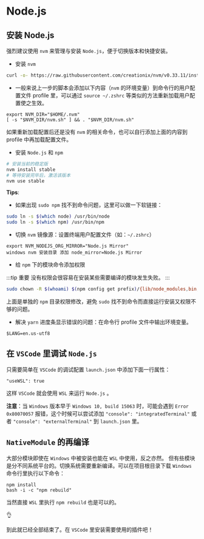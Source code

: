 # Node.js <a href="https://github.com/suyanhanx"><Badge text="@suyanhanx"/></a><a href="https://github.com/spencerwooo/dowww/pull/11"><Badge text="PR #11" type="warn"/></a>

## 安装 Node.js

强烈建议使用 `nvm` 来管理与安装 `Node.js`，便于切换版本和快捷安装。

- 安装 `nvm`

```bash
curl -o- https://raw.githubusercontent.com/creationix/nvm/v0.33.11/install.sh | bash
```

- 一般来说上一步的脚本会添加以下内容（`nvm` 的环境变量）到命令行的用户配置文件 profile 里，可以通过 `source ~/.zshrc` 等类似的方法重新加载用户配置使之生效。

```
export NVM_DIR="$HOME/.nvm"
[ -s "$NVM_DIR/nvm.sh" ] && . "$NVM_DIR/nvm.sh"
```

如果重新加载配置后还是没有 `nvm` 的相关命令，也可以自行添加上面的内容到 profile 中再加载配置文件。

- 安装 `Node.js` 和 `npm`

```bash
# 安装当前的稳定版
nvm install stable
# 等待安装完毕后，激活该版本
nvm use stable
```

**Tips**:

- 如果出现 `sudo npm` 找不到命令问题，这里可以做一下软链接：

```bash
sudo ln -s $(which node) /usr/bin/node
sudo ln -s $(which npm) /usr/bin/npm
```

- 切换 `nvm` 镜像源：设置终端用户配置文件（如：`~/.zshrc`）

```
export NVM_NODEJS_ORG_MIRROR="Node.js Mirror"
windows nvm 安装目录 添加 node_mirror=Node.js Mirror
```

- 给 `npm` 下的模块命令添加权限
  
:::tip 重要
没有权限会很容易在安装某些需要编译的模块发生失败。
:::

```bash
sudo chown -R $(whoami) $(npm config get prefix)/{lib/node_modules,bin,share}
```

上面是单独的 `npm` 目录权限修改，避免 `sudo` 找不到命令而直接运行安装又权限不够的问题。

- 解决 `yarn` 进度条显示错误的问题：在命令行 profile 文件中输出环境变量。

```
$LANG=en.us-utf8
```

## 在 `VSCode` 里调试 `Node.js`

只需要简单在 `VSCode` 的调试配置 `launch.json` 中添加下面一行属性：

```
"useWSL": true
```

这样 `VSCode` 就会使用 `WSL` 来运行 `Node.js` 。

**注意**：当 `Windows` 版本早于 `Windows 10, build 15063` 时，可能会遇到 `Error 0x80070057` 报错，这个时候可以尝试添加 `"console": "integratedTerminal"` 或者 `"console": "externalTerminal"` 到 `launch.json` 里。

## `NativeModule` 的再编译

大部分模块即使在 `Windows` 中被安装也能在 `WSL` 中使用，反之亦然。
但有些模块是分不同系统平台的。切换系统需要重新编译。可以在项目根目录下载 `Windows` 命令行里执行以下命令：

```
npm install
bash -i -c "npm rebuild"
```

当然直接 `WSL` 里执行 `npm rebuild` 也是可以的。

👌

到此就已经全部结束了。在 `VSCode` 里安装需要使用的插件吧！
